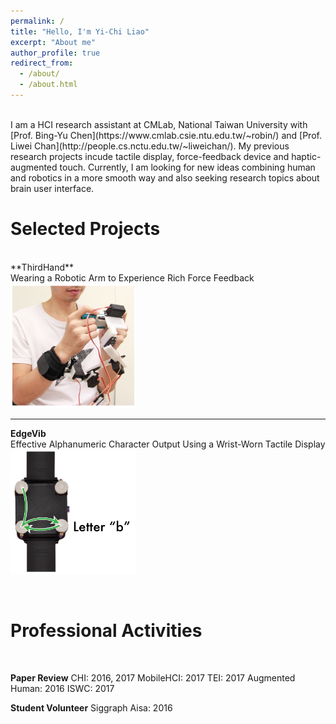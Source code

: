 ```yaml
---
permalink: /
title: "Hello, I'm Yi-Chi Liao"
excerpt: "About me"
author_profile: true
redirect_from: 
  - /about/
  - /about.html
---
```

<br>
I am a HCI research assistant at CMLab, National Taiwan University with [Prof. Bing-Yu Chen](https://www.cmlab.csie.ntu.edu.tw/~robin/) and [Prof. Liwei Chan](http://people.cs.nctu.edu.tw/~liweichan/). My previous research projects incude tactile display, force-feedback device and haptic-augmented touch. Currently, I am looking for new ideas combining human and robotics in a more smooth way and also seeking research topics about brain user interface. 

<br>

Selected Projects
======
<br>
**ThirdHand** <br>
Wearing a Robotic Arm to Experience Rich Force Feedback<br>
<img src="/images/thirdhand.png" width="200" height="200"> <br>


------
**EdgeVib** <br>
Effective Alphanumeric Character Output Using a Wrist-Worn Tactile Display <br>
<img src="/images/edgevib.png" width="200" height="200"> <br>

<br>

Professional Activities
======
<br>

**Paper Review**
CHI: 2016, 2017
MobileHCI: 2017 
TEI: 2017
Augmented Human: 2016
ISWC: 2017

**Student Volunteer**
Siggraph Aisa: 2016